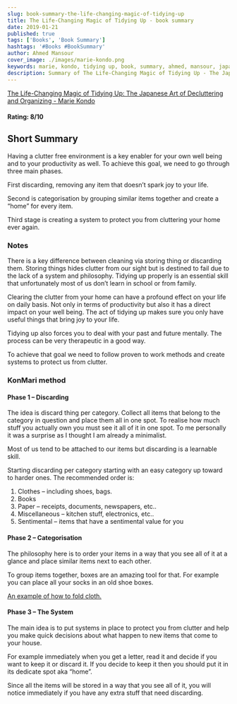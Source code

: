 ```yaml
---
slug: book-summary-the-life-changing-magic-of-tidying-up
title: The Life-Changing Magic of Tidying Up - book summary
date: 2019-01-21
published: true
tags: ['Books', 'Book Summary']
hashtags: '#Books #BookSummary'
author: Ahmed Mansour
cover_image: ./images/marie-kondo.png
keywords: marie, kondo, tidying up, book, summary, ahmed, mansour, japanese
description: Summary of The Life-Changing Magic of Tidying Up - The Japanese Art of Decluttering and Organizing by Marie Kondo.
---
```


[The Life-Changing Magic of Tidying Up: The Japanese Art of Decluttering and Organizing - Marie Kondo](https://amzn.to/2W24w3t)

#### Rating: 8/10

## Short Summary

Having a clutter free environment is a key enabler for your own well being and to your productivity as well. To achieve this goal, we need to go through three main phases.

First discarding, removing any item that doesn’t spark joy to your life.

Second is categorisation by grouping similar items together and create a “home” for every item.

Third stage is creating a system to protect you from cluttering your home ever again.

### Notes

There is a key difference between cleaning via storing thing or discarding them. Storing things hides clutter from our sight but is destined to fail due to the lack of a system and philosophy. Tidying up properly is an essential skill that unfortunately most of us don’t learn in school or from family.

Clearing the clutter from your home can have a profound effect on your life on daily basis. Not only in terms of productivity but also it has a direct impact on your well being. The act of tidying up makes sure you only have useful things that bring joy to your life.

Tidying up also forces you to deal with your past and future mentally. The process can be very therapeutic in a good way.

To achieve that goal we need to follow proven to work methods and create systems to protect us from clutter.

### KonMari method

#### Phase 1 – Discarding

The idea is discard thing per category. Collect all items that belong to the category in question and place them all in one spot. To realise how much stuff you actually own you must see it all of it in one spot. To me personally it was a surprise as I thought I am already a minimalist.

Most of us tend to be attached to our items but discarding is a learnable skill.

Starting discarding per category starting with an easy category up toward to harder ones. The recommended order is:

1. Clothes – including shoes, bags.
2. Books
3. Paper – receipts, documents, newspapers, etc..
4. Miscellaneous – kitchen stuff, electronics, etc..
5. Sentimental – items that have a sentimental value for you

#### Phase 2 – Categorisation

The philosophy here is to order your items in a way that you see all of it at a glance and place similar items next to each other.

To group items together, boxes are an amazing tool for that. For example you can place all your socks in an old shoe boxes.

[An example of how to fold cloth.](https://www.youtube.com/watch?v=A4j9Pkznay4)

#### Phase 3 – The System

The main idea is to put systems in place to protect you from clutter and help you make quick decisions about what happen to new items that come to your house.

For example immediately when you get a letter, read it and decide if you want to keep it or discard it. If you decide to keep it then you should put it in its dedicate spot aka “home”.

Since all the items will be stored in a way that you see all of it, you will notice immediately if you have any extra stuff that need discarding.

